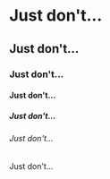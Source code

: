# Just don't...
## Just don't...
### Just don't...
#### Just don't...
##### Just don't...
###### Just don't...
Just don't...
